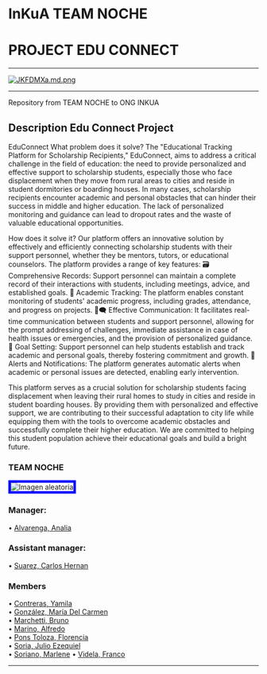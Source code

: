# InKuA TEAM NOCHE
# PROJECT EDU CONNECT 


-----

[![JKFDMXa.md.png](https://iili.io/JKFDMXa.md.png)](https://freeimage.host/i/JKFDMXa)

-----

Repository from TEAM NOCHE to ONG INKUA

## Description Edu Connect Project
EduConnect
What problem does it solve?
The "Educational Tracking Platform for Scholarship Recipients," EduConnect, aims to address a critical challenge in the field of education: the need to provide personalized and effective support to scholarship students, especially those who face displacement when they move from rural areas to cities and reside in student dormitories or boarding houses. In many cases, scholarship recipients encounter academic and personal obstacles that can hinder their success in middle and higher education. The lack of personalized monitoring and guidance can lead to dropout rates and the waste of valuable educational opportunities.

How does it solve it?
Our platform offers an innovative solution by effectively and efficiently connecting scholarship students with their support personnel, whether they be mentors, tutors, or educational counselors. The platform provides a range of key features:
🗃 Comprehensive Records: Support personnel can maintain a complete record of their interactions with students, including meetings, advice, and established goals.
📝 Academic Tracking: The platform enables constant monitoring of students' academic progress, including grades, attendance, and progress on projects.
💬🗨 Effective Communication: It facilitates real-time communication between students and support personnel, allowing for the prompt addressing of challenges, immediate assistance in case of health issues or emergencies, and the provision of personalized guidance.
🎯 Goal Setting: Support personnel can help students establish and track academic and personal goals, thereby fostering commitment and growth.
📢 Alerts and Notifications: The platform generates automatic alerts when academic or personal issues are detected, enabling early intervention.

This platform serves as a crucial solution for scholarship students facing displacement when leaving their rural homes to study in cities and reside in student boarding houses. By providing them with personalized and effective support, we are contributing to their successful adaptation to city life while equipping them with the tools to overcome academic obstacles and successfully complete their higher education. We are committed to helping this student population achieve their educational goals and build a bright future.


### TEAM NOCHE
<img src="https://user-images.githubusercontent.com/101668956/235321849-c1ba3554-2854-4295-9dff-1c4eba771c52.jpg" alt="Imagen aleatoria" style="border: 5px solid blue">

### Manager:

• [Alvarenga, Analia](https://github.com/RastaLunaRL)  

### Assistant manager:

• [Suarez, Carlos Hernan](https://github.com/Hernan-DOS)   

### Members
• [Contreras, Yamila](https://github.com/Yami-Contreras)  
• [González, María Del Carmen](https://github.com/uninstallrar)  
• [Marchetti, Bruno](https://github.com/Br1marchetti)  
• [Marino, Alfredo](https://github.com/AlfredoMarino123)  
• [Pons Toloza, Florencia](https://github.com/FlorPons)  
• [Soria, Julio Ezequiel](https://github.com/kelo72)   
• [Soriano, Marlene](https://github.com/Marlenesoriano) 
• [Videla, Franco](https://github.com/odin1301)

----
